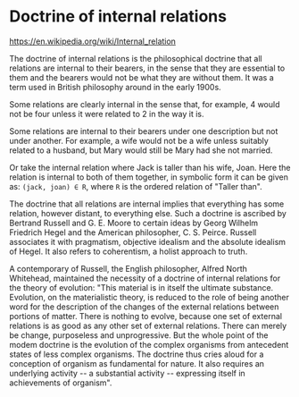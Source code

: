 # Doctrine of internal relations

https://en.wikipedia.org/wiki/Internal_relation

The doctrine of internal relations is the philosophical doctrine that all relations are internal to their bearers, in the sense that they are essential to them and the bearers would not be what they are without them. It was a term used in British philosophy around in the early 1900s.

Some relations are clearly internal in the sense that, for example, 4 would not be four unless it were related to 2 in the way it is.

Some relations are internal to their bearers under one description but not under another. For example, a wife would not be a wife unless suitably related to a husband, but Mary would still be Mary had she not married.

Or take the internal relation where Jack is taller than his wife, Joan. Here the relation is internal to both of them together, in symbolic form it can be given as: `(jack, joan) ∈ R`, where `R` is the ordered relation of "Taller than".

The doctrine that all relations are internal implies that everything has some relation, however distant, to everything else. Such a doctrine is ascribed by Bertrand Russell and G. E. Moore to certain ideas by Georg Wilhelm Friedrich Hegel and the American philosopher, C. S. Peirce. Russell associates it with pragmatism, objective idealism and the absolute idealism of Hegel. It also refers to coherentism, a holist approach to truth.

A contemporary of Russell, the English philosopher, Alfred North Whitehead, maintained the necessity of a doctrine of internal relations for the theory of evolution: 
"This material is in itself the ultimate substance. Evolution, on the materialistic theory, is reduced to the role of being another word for the description of the changes of the external relations between portions of matter. There is nothing to evolve, because one set of external relations is as good as any other set of external relations. There can merely be change, purposeless and unprogressive. But the whole point of the modem doctrine is the evolution of the complex organisms from antecedent states of less complex organisms. The doctrine thus cries aloud for a conception of organism as fundamental for nature. It also requires an underlying activity -- a substantial activity -- expressing itself in achievements of organism".
